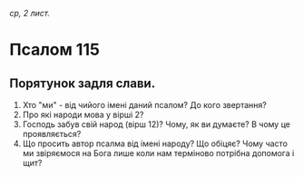 
_ср, 2 лист._

# Псалом 115

## Порятунок задля слави.
1. Хто "ми" - від чийого імені даний псалом? До кого звертання?
2. Про які народи мова у вірші 2?
3. Господь забув свій народ (вірш 12)? Чому, як ви думаєте? В чому це проявляється?
4. Що просить автор псалма від імені народу? Що обіцяє? Чому часто ми звіряємося на Бога лише коли нам терміново потрібна допомога і щит?
